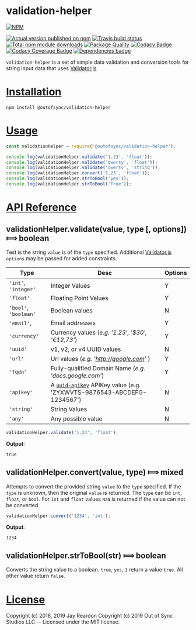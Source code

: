 # validation-helper

[![NPM](https://nodei.co/npm/@outofsync/validation-helper.png?downloads=true)](https://nodei.co/npm/@outofsync/validation-helper/)

[![Actual version published on npm](http://img.shields.io/npm/v/@outofsync/validation-helper.svg)](https://www.npmjs.org/package/@outofsync/validation-helper)
[![Travis build status](https://travis-ci.org/OutOfSyncStudios/validation-helper.svg)](https://www.npmjs.org/package/@outofsync/validation-helper)
[![Total npm module downloads](http://img.shields.io/npm/dt/@outofsync/validation-helper.svg)](https://www.npmjs.org/package/@outofsync/validation-helper)
[![Package Quality](http://npm.packagequality.com/badge/@outofsync/validation-helper.png)](http://packagequality.com/#?package=@outofsync/validation-helper)
[![Codacy Badge](https://api.codacy.com/project/badge/Grade/a6899212e1c746f09de8088a59ae6cfc)](https://www.codacy.com/app/chronosis/validation-helper?utm_source=github.com&amp;utm_medium=referral&amp;utm_content=OutOfSyncStudios/validation-helper&amp;utm_campaign=Badge_Grade)
[![Codacy Coverage Badge](https://api.codacy.com/project/badge/Coverage/a6899212e1c746f09de8088a59ae6cfc)](https://www.codacy.com/app/chronosis/validation-helper?utm_source=github.com&utm_medium=referral&utm_content=OutOfSyncStudios/validation-helper&utm_campaign=Badge_Coverage)
[![Dependencies badge](https://david-dm.org/OutOfSyncStudios/validation-helper/status.svg)](https://david-dm.org/OutOfSyncStudios/validation-helper?view=list)


`validation-helper` is a set of simple data validation and conversion tools for string input data that uses [Validator.js](https://www.npmjs.com/package/validator)

# [Installation](#installation)
<a name="installation"></a>

```shell
npm install @outofsync/validation-helper
```

# [Usage](#usage)
<a name="usage"></a>

```js
const validationHelper = require('@outofsync/validation-helper');

console.log(validationHelper.validate('1.23', 'float'));
console.log(validationHelper.validate('qwerty', 'float'));
console.log(validationHelper.validate('qwerty', 'string'));
console.log(validationHelper.convert('1.23', 'float'));
console.log(validationHelper.strToBool('yes'));
console.log(validationHelper.strToBool('True'));
```

# [API Reference](#api)
<a name="api"></a>

## validationHelper.validate(value, type [, options]) &#x27fe; boolean
Test is the string `value` is of the `type` specified. Additional [Validator.js](https://www.npmjs.com/package/validator) `options` may be passed for added constraints.

| Type | Desc | Options |
| ---- | ---- | ------- |
| `'int'`, `'integer'` |  Integer Values | Y |
| `'float'` | Floating Point Values | Y |
| `'bool'`, `'boolean'` | Boolean values | N |
| `'email'`, | Email addresses | Y |
| `'currency'` | Currency values (*e.g. '1.23', '$30', '€12,73'*) | Y |
| `'uuid'` | v1, v2, or v4 UUID values | N |
| `'url'` | Url values (*e.g. 'http://google.com'* ) | Y |
| `'fqdn'` | Fully-qualified Domain Name (*e.g. 'docs.google.com'*) | Y |
| `'apikey'` | A [`uuid-apikey`](https://www.npmjs.com/package/uuid-apikey) APIKey value  (e.g. 'ZYXWVTS-9876543-ABCDEFG-1234567') | N |
| `'string'` | String Values | N |
| `'any'` | Any possible value | N |

```js
validationHelper.validate('1.23', 'float');
```

**Output**:
```
true
```

## validationHelper.convert(value, type) &#x27fe; mixed
Attempts to convert the provided string `value` to the `type` specified. If the `type` is unknown, then the original `value` is returned.  The `type` can be `int`, `float`, or `bool`. For `int` and `float` values `NaN` is returned if the value can not be converted.

```js
validationHelper.convert('1234', 'int');
```

**Output**:
```
1234
```

## validationHelper.strToBool(str) &#x27fe; boolean
Converts the string value to a boolean. `true`, `yes`, `1` return a value `true`. All other value return `false`.

# [License](#license)
<a name="license"></a>

Copyright (c) 2018, 2019 Jay Reardon
Copyright (c) 2019 Out of Sync Studios LLC -- Licensed under the MIT license.

